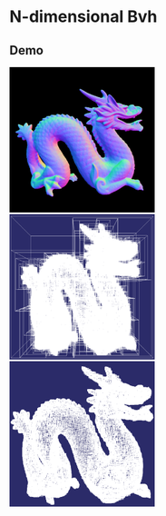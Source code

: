 # N-dimensional Bvh

## Demo
<p float="left">
    <img src="dragon.png" width=256 height=256 />
    <img src="dragon.bvh.png" width=256 height=256 />
    <img src="dragon.leaf.png" width=256 height=256 />
</p>

